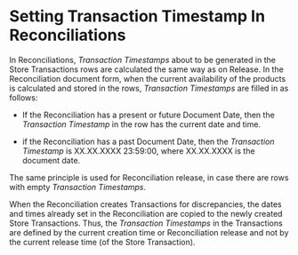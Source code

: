 # Setting Transaction Timestamp In Reconciliations

In Reconciliations, <i>Transaction Timestamps</i> about to be generated in the Store Transactions rows are calculated the same way as on Release. In the Reconciliation document form, when the current availability of the products is calculated and stored in the rows, <i>Transaction Timestamps</i> are filled in as follows:

- If the Reconciliation has a present or future Document Date, then the <i>Transaction Timestamp</i> in the row has the current date and time.

- if the Reconciliation has a past Document Date, then the <i>Transaction Timestamp</i> is XX.XX.XXXX 23:59:00, where XX.XX.XXXX is the document date.

The same principle is used for Reconciliation release, in case there are rows with empty <i>Transaction Timestamps</i>.

When the Reconciliation creates Transactions for discrepancies, the dates and times already set in the Reconciliation are copied to the newly created Store Transactions. Thus, the <i>Transaction Timestamps</i> in the Transactions are defined by the current creation time or Reconciliation release and not by the current release time (of the Store Transaction).


